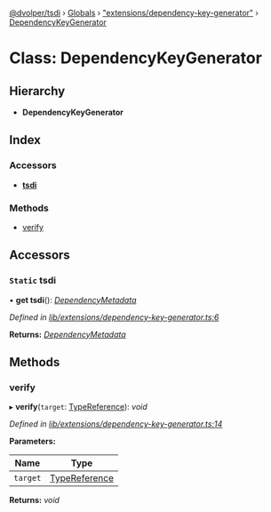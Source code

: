 [@dvolper/tsdi](../README.md) › [Globals](../globals.md) › ["extensions/dependency-key-generator"](../modules/_extensions_dependency_key_generator_.md) › [DependencyKeyGenerator](_extensions_dependency_key_generator_.dependencykeygenerator.md)

# Class: DependencyKeyGenerator

## Hierarchy

* **DependencyKeyGenerator**

## Index

### Accessors

* [__tsdi__](_extensions_dependency_key_generator_.dependencykeygenerator.md#static-__tsdi__)

### Methods

* [verify](_extensions_dependency_key_generator_.dependencykeygenerator.md#verify)

## Accessors

### `Static` __tsdi__

• **get __tsdi__**(): *[DependencyMetadata](../modules/_dependency_metadata_.md#dependencymetadata)*

*Defined in [lib/extensions/dependency-key-generator.ts:6](https://github.com/DavidVollmers/typescript-dependency-injection/blob/f4ad834/packages/tsdi/lib/extensions/dependency-key-generator.ts#L6)*

**Returns:** *[DependencyMetadata](../modules/_dependency_metadata_.md#dependencymetadata)*

## Methods

###  verify

▸ **verify**(`target`: [TypeReference](../interfaces/_type_reference_.typereference.md)): *void*

*Defined in [lib/extensions/dependency-key-generator.ts:14](https://github.com/DavidVollmers/typescript-dependency-injection/blob/f4ad834/packages/tsdi/lib/extensions/dependency-key-generator.ts#L14)*

**Parameters:**

Name | Type |
------ | ------ |
`target` | [TypeReference](../interfaces/_type_reference_.typereference.md) |

**Returns:** *void*
